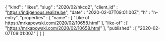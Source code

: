 {
  "kind" : "likes",
  "slug" : "2020/02/hkcq2",
  "client_id" : "https://indigenous.realize.be",
  "date" : "2020-02-07T09:01:00Z",
  "h" : "h-entry",
  "properties" : {
    "name" : [ "Like of https://mrkapowski.com/2020/02/10658.html" ],
    "like-of" : [ "https://mrkapowski.com/2020/02/10658.html" ],
    "published" : [ "2020-02-07T09:01:00Z" ]
  }
}
